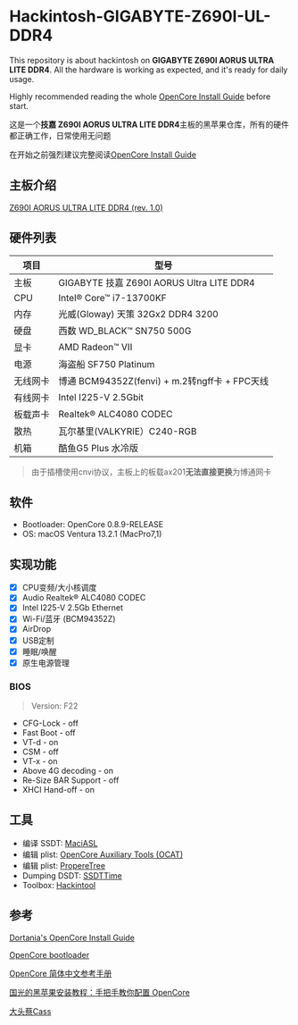 # Hackintosh-GIGABYTE-Z690I-UL-DDR4

This repository is about hackintosh on **GIGABYTE Z690I AORUS ULTRA LITE DDR4**. All the hardware is working as expected, and it's ready for daily usage. 

Highly recommended reading the whole [OpenCore Install Guide](https://dortania.github.io/OpenCore-Install-Guide/) before start.

这是一个**技嘉 Z690I AORUS ULTRA LITE DDR4**主板的黑苹果仓库，所有的硬件都正确工作，日常使用无问题

在开始之前强烈建议完整阅读[OpenCore Install Guide](https://dortania.github.io/OpenCore-Install-Guide/) 

## 主板介绍

[Z690I AORUS ULTRA LITE DDR4 (rev. 1.0)](https://www.gigabyte.com/Motherboard/Z690I-AORUS-ULTRA-LITE-DDR4-rev-10)

## 硬件列表

| 项目     | 型号                                          |
| -------- | --------------------------------------------- |
| 主板     | GIGABYTE 技嘉 Z690I AORUS Ultra LITE DDR4     |
| CPU      | Intel® Core™ i7-13700KF                       |
| 内存     | 光威(Gloway) 天策 32Gx2 DDR4 3200             |
| 硬盘     | 西数 WD_BLACK™ SN750 500G                     |
| 显卡     | AMD Radeon™ VII                               |
| 电源     | 海盗船 SF750 Platinum                         |
| 无线网卡 | 博通 BCM94352Z(fenvi) + m.2转ngff卡 + FPC天线 |
| 有线网卡 | Intel I225-V 2.5Gbit                          |
| 板载声卡 | Realtek® ALC4080 CODEC                        |
| 散热     | 瓦尔基里(VALKYRIE）C240-RGB                   |
| 机箱     | 酷鱼G5 Plus 水冷版                            |

> 由于插槽使用cnvi协议，主板上的板载ax201**无法直接更换**为博通网卡

## 软件

* Bootloader: OpenCore 0.8.9-RELEASE
* OS: macOS Ventura 13.2.1 (MacPro7,1)

## 实现功能

- [x] CPU变频/大小核调度
- [x] Audio Realtek® ALC4080 CODEC
- [x] Intel I225-V 2.5Gb Ethernet
- [x] Wi-Fi/蓝牙 (BCM94352Z)
- [x] AirDrop
- [x] USB定制
- [x] 睡眠/唤醒
- [x] 原生电源管理

### BIOS

> Version: F22

- CFG-Lock - off
- Fast Boot - off
- VT-d - on
- CSM - off
- VT-x - on
- Above 4G decoding - on
- Re-Size BAR Support - off
- XHCI Hand-off - on

## 工具

* 编译 SSDT: [MaciASL](https://github.com/acidanthera/MaciASL)
* 编辑 plist: [OpenCore Auxiliary Tools (OCAT)](https://github.com/ic005k/OCAuxiliaryTools)
* 编辑 plist: [PropereTree](https://github.com/corpnewt/ProperTree)
* Dumping DSDT: [SSDTTime](https://github.com/corpnewt/SSDTTime)
* Toolbox: [Hackintool](https://github.com/headkaze/Hackintool)

## 参考

[Dortania's OpenCore Install Guide](https://dortania.github.io/OpenCore-Install-Guide/)

[OpenCore bootloader](https://github.com/acidanthera/OpenCorePkg)

[OpenCore 简体中文参考手册](https://oc.skk.moe/)

[国光的黑苹果安装教程：手把手教你配置 OpenCore](https://apple.sqlsec.com/)

[大头蔡Cass](https://space.bilibili.com/16323318/)

